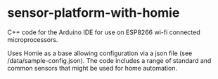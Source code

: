 # sensor-platform-with-homie
C++ code for the Arduino IDE for use on ESP8266 wi-fi connected microprocessors. 

Uses Homie as a base allowing configuration via a json file (see /data/sample-config.json). 
The code includes a range of standard and common sensors that might be used for home automation.
